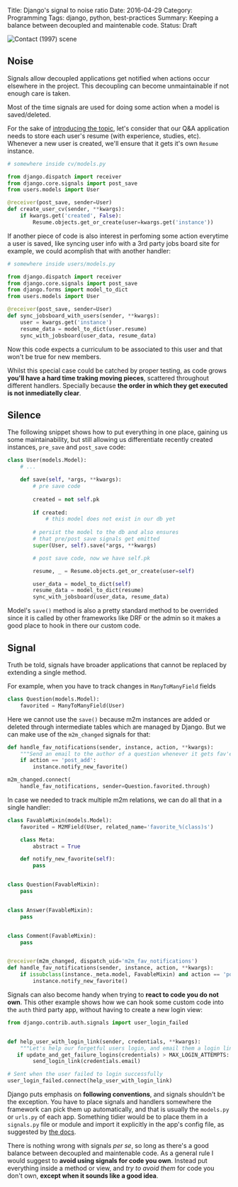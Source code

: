 Title: Django's signal to noise ratio
Date: 2016-04-29
Category: Programming
Tags: django, python, best-practices
Summary: Keeping a balance between decoupled and maintenable code.
Status: Draft

![Contact (1997) scene](/images/signal-to-noise-ratio.png "Contact (1997)")

## Noise

Signals allow decoupled applications get notified when actions occur elsewhere
in the project. This decoupling can become unmaintainable if not enough care
is taken.

Most of the time signals are used for doing some action when a model is
saved/deleted.

For the sake of [introducing the topic][2], let's consider that our Q&A
application needs to store each user's resume (with experience, studies, etc).
Whenever a new user is created, we'll ensure that it gets it's own `Resume`
instance.

```python
# somewhere inside cv/models.py

from django.dispatch import receiver
from django.core.signals import post_save
from users.models import User

@receiver(post_save, sender=User)
def create_user_cv(sender, **kwargs):
    if kwargs.get('created', False):
        Resume.objects.get_or_create(user=kwargs.get('instance'))
```

If another piece of code is also interest in perfoming some action everytime a
user is saved, like syncing user info with a 3rd party jobs board site for
example, we could acomplish that with another handler:

```python
# somewhere inside users/models.py

from django.dispatch import receiver
from django.core.signals import post_save
from django.forms import model_to_dict
from users.models import User

@receiver(post_save, sender=User)
def sync_jobsboard_with_users(sender, **kwargs):
    user = kwargs.get('instance')
    resume_data = model_to_dict(user.resume)
    sync_with_jobsboard(user_data, resume_data)
```

Now this code expects a curriculum to be associated to this user and that won't
be true for new members.

Whilst this special case could be catched by proper testing, as code grows
**you'll have a hard time traking moving pieces**, scattered throughout
different handlers. Specially because **the order in which they get executed is
not inmediatelly clear**.


## Silence

The following snippet shows how to put everything in one place, gaining us some
maintainability, but still allowing us differentiate recently created instances,
`pre_save` and `post_save` code:

```python
class User(models.Model):
    # ...

    def save(self, *args, **kwargs):
        # pre save code
        
        created = not self.pk
        
        if created:
            # this model does not exist in our db yet
 
        # persist the model to the db and also ensures
        # that pre/post save signals get emitted
        super(User, self).save(*args, **kwargs)

        # post save code, now we have self.pk

        resume, _ = Resume.objects.get_or_create(user=self)

        user_data = model_to_dict(self)
        resume_data = model_to_dict(resume)
        sync_with_jobsboard(user_data, resume_data)
```

Model's `save()` method is also a pretty standard method to be overrided since
it is called by other frameworks like DRF or the admin so it makes a good place
to hook in there our custom code.


## Signal

Truth be told, signals have broader applications that cannot be replaced by
extending a single method.

For example, when you have to track changes in `ManyToManyField` fields

```python
class Question(models.Model):
    favorited = ManyToManyField(User)
```
Here we cannot use the `save()` because m2m instances are added or deleted
through intermediate tables which are managed by Django. But we can make use of
the `m2m_changed` signals for that: 

```python
def handle_fav_notifications(sender, instance, action, **kwargs):
    """Send an email to the author of a question whenever it gets fav'ed"""
    if action == 'post_add':
        instance.notify_new_favorite()

m2m_changed.connect(
    handle_fav_notifications, sender=Question.favorited.through)
```

In case we needed to track multiple m2m relations, we can do all that in a
single handler:

```python
class FavableMixin(models.Model):
    favorited = M2MField(User, related_name='favorite_%(class)s')

    class Meta:
        abstract = True

    def notify_new_favorite(self):
        pass


class Question(FavableMixin):
    pass


class Answer(FavableMixin):
    pass


class Comment(FavableMixin):
    pass


@receiver(m2m_changed, dispatch_uid='m2m_fav_notifications')
def handle_fav_notifications(sender, instance, action, **kwargs):
    if issubclass(instance._meta.model, FavableMixin) and action == 'post_add':
        instance.notify_new_favorite()
```

Signals can also become handy when trying to **react to code you do not own**.
This other example shows how we can hook some custom code into the `auth` third
party app, without having to create a new login view:

```python
from django.contrib.auth.signals import user_login_failed


def help_user_with_login_link(sender, credentials, **kwargs):
    """Let's help our forgetful users login, and email them a login link."""
   if update_and_get_failure_logins(credentials) > MAX_LOGIN_ATTEMPTS:
        send_login_link(credentials.email)

# Sent when the user failed to login successfully
user_login_failed.connect(help_user_with_login_link)
```

Django puts emphasis on **following conventions**, and signals shouldn't be the
exception. You have to place signals and handlers somewhere the framework can
pick them up automatically, and that is usually the `models.py` or `urls.py` of
each app. Something tidier would be to place them in a `signals.py` file or
module and import it explicitly in the app's config file, as suggested by
[the docs][1].

There is nothing wrong with signals *per se*, so long as there's a good balance
between decoupled and maintenable code. As a general rule I would suggest to
**avoid using signals for code you own**. Instead put everything inside a method
or view, and *try to avoid them* for code you don't own, **except when it sounds
like a good idea**.


[1]: https://docs.djangoproject.com/en/1.9/topics/signals/ "Django documentation"
[2]: https://twitter.com/hernantz/status/623293934857535488
